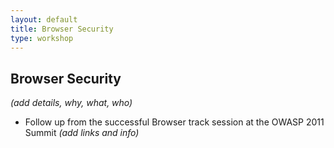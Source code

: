 ```yaml
---
layout: default
title: Browser Security
type: workshop
---
```


## Browser Security

_(add details, why, what, who)_

* Follow up from the successful Browser track session at the OWASP 2011 Summit _(add links and info)_
